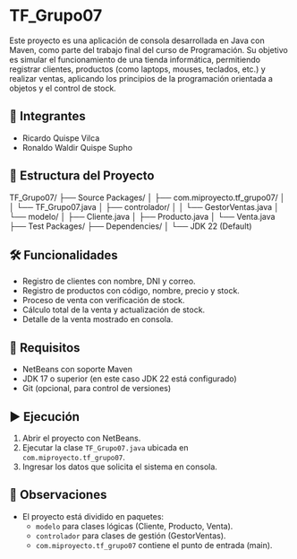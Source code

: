 # TF_Grupo07

Este proyecto es una aplicación de consola desarrollada en Java con Maven, como parte del trabajo final del curso de Programación. Su objetivo es simular el funcionamiento de una tienda informática, permitiendo registrar clientes, productos (como laptops, mouses, teclados, etc.) y realizar ventas, aplicando los principios de la programación orientada a objetos y el control de stock.


## 👥 Integrantes
- Ricardo Quispe Vilca  
- Ronaldo Waldir Quispe Supho
  
## 📁 Estructura del Proyecto
TF_Grupo07/
├── Source Packages/
│   ├── com.miproyecto.tf_grupo07/
│   │   └── TF_Grupo07.java
│   ├── controlador/
│   │   └── GestorVentas.java
│   └── modelo/
│       ├── Cliente.java
│       ├── Producto.java
│       └── Venta.java
├── Test Packages/
├── Dependencies/
│   └── JDK 22 (Default)


## 🛠 Funcionalidades
- Registro de clientes con nombre, DNI y correo.
- Registro de productos con código, nombre, precio y stock.
- Proceso de venta con verificación de stock.
- Cálculo total de la venta y actualización de stock.
- Detalle de la venta mostrado en consola.

## 🚀 Requisitos
- NetBeans con soporte Maven  
- JDK 17 o superior (en este caso JDK 22 está configurado)  
- Git (opcional, para control de versiones)

## ▶️ Ejecución
1. Abrir el proyecto con NetBeans.
2. Ejecutar la clase `TF_Grupo07.java` ubicada en `com.miproyecto.tf_grupo07`.
3. Ingresar los datos que solicita el sistema en consola.

## 📌 Observaciones
- El proyecto está dividido en paquetes:  
  - `modelo` para clases lógicas (Cliente, Producto, Venta).  
  - `controlador` para clases de gestión (GestorVentas).  
  - `com.miproyecto.tf_grupo07` contiene el punto de entrada (main).  
